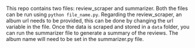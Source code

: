 This repo contains two files: review_scraper and summarizer. Both the files can be run using `python file_name.py`.
Regarding the review_scraper, an album url needs to be provided, this can be done by changing the url variable in the file. 
Once the data is scraped and stored in a `data` folder, you can run the summarizer file to generate a summary of the reviews.
The album name will need to be set in the summarizer.py file.